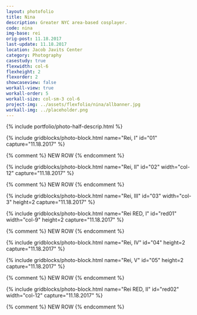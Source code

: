 ```yaml
---
layout: photofolio
title: Nina
description: Greater NYC area-based cosplayer.
code: nina
img-base: rei
orig-post: 11.18.2017
last-update: 11.18.2017
location: Jacob Javits Center
category: Photography
casestudy: true
flexwidth: col-6
flexheight: 2
flexorder: 2
showcaseview: false
workall-view: true
workall-order: 5
workall-size: col-sm-3 col-6
project-img: ../assets/flexfolio/nina/allbanner.jpg
workall-img: ../placeholder.png
---
```


{% include portfolio/photo-half-descrip.html %}

{% include gridblocks/photo-block.html
      name="Rei, I"
      id="01"
      capture="11.18.2017" %}

{% comment %} NEW ROW {% endcomment %}

{% include gridblocks/photo-block.html
      name="Rei, II"
      id="02"
      width="col-12"
      capture="11.18.2017" %}

{% comment %} NEW ROW {% endcomment %}

{% include gridblocks/photo-block.html
      name="Rei, III"
      id="03"
      width="col-3"
      height=2
      capture="11.18.2017" %}

{% include gridblocks/photo-block.html
      name="Rei RED, I"
      id="red01"
      width="col-9"
      height=2
      capture="11.18.2017" %}

{% comment %} NEW ROW {% endcomment %}

{% include gridblocks/photo-block.html
      name="Rei, IV"
      id="04"
      height=2
      capture="11.18.2017" %}

{% include gridblocks/photo-block.html
      name="Rei, V"
      id="05"
      height=2
      capture="11.18.2017" %}

{% comment %} NEW ROW {% endcomment %}

{% include gridblocks/photo-block.html
      name="Rei RED, II"
      id="red02"
      width="col-12"
      capture="11.18.2017" %}

{% comment %} NEW ROW {% endcomment %}